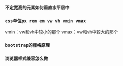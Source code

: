 ### `不定宽高的元素如何垂直水平居中`

### `css单位px rem em vw vh vmin vmax`
vmin：vw和vh中较小的那个
vmax：vw和vh中较大的那个

### `bootstrap的栅格原理`

###  `浏览器样式兼容怎么做`
